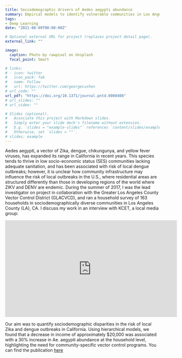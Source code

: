 ```yaml
---
title: Sociodemographic drivers of Aedes aegypti abundance
summary: Empircal models to identify vulnerable communities in Los Angeles, CA
tags:
- Deep Learning
date: "2021-08-09T00:00:00Z"

# Optional external URL for project (replaces project detail page).
external_link: ""

image:
  caption: Photo by rawpixel on Unsplash
  focal_point: Smart

# links:
# - icon: twitter
#   icon_pack: fab
#   name: Follow
#   url: https://twitter.com/georgecushen
# url_code: ""
url_pdf: "https://doi.org/10.1371/journal.pntd.0008408"
# url_slides: ""
# url_video: ""

# Slides (optional).
#   Associate this project with Markdown slides.
#   Simply enter your slide deck's filename without extension.
#   E.g. `slides = "example-slides"` references `content/slides/example-slides.md`.
#   Otherwise, set `slides = ""`.
# slides: example
---
```


Aedes aegypti, a vector of Zika, dengue, chikungunya, and yellow fever viruses, has expanded its range in California in recent years. This species tends to thrive in low socio-economic status (SES) communities lacking adequate sanitation, and has been associated with risk of local dengue outbreaks; however, it is unclear how community infrastructure may influence the risk of local outbreaks in the U.S., where residential areas are structured differently than those in developing regions of the world where ZIKV and DENV are endemic. During the summer of 2017, I was the lead investigator on project in collaboration with the Greater Los Angeles County Vector Control District (GLACVCD), and ran a household survey of 163 households in sociodemographically diverse communities in Los Angeles County (LA), CA. I discuss my work in an interview with KCET, a local media group:

<center>
<iframe width="560" height="315" src="https://www.youtube.com/embed/1rZgVwQcBAE?start=759" title="YouTube video player" frameborder="0" allow="accelerometer; autoplay; clipboard-write; encrypted-media; gyroscope; picture-in-picture" allowfullscreen></iframe>
</center>

Our aim was to quantify sociodemographic disparities in the risk of local Zika and dengue outbreaks in California. Using hierarchical models, we found that a decrease in income of approximately $20,000 was associated with a 30% increase in Ae. aegypti abundance at the household level, highlighting the need for community-specific vector control programs. You can find the publication [here](https://doi.org/10.1371/journal.pntd.0008408)
